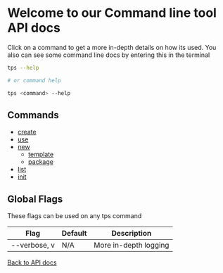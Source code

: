# Welcome to our Command line tool API docs

Click on a command to get a more in-depth details on how its used. You also can see some command line docs by entering this in the terminal

```bash
tps --help

# or command help

tps <command> --help
```

## Commands

- [create](./commands/create.md)
- [use](./commands/use.md)
- [new](./commands/new.md)
  - [template](./commands/new_commands/template.md)
  - [package](./commands/new_commands/package.md)
- [list](./commands/list.md)
- [init](./commands/init.md)

## Global Flags

These flags can be used on any tps command


<table id="global-table">
    <thead>
      <tr>
        <th>Flag</th>
        <th>Default</th>
        <th>Description</th>
      </tr>
    </thead>
    <tbody>
    <tr>
        <td>--verbose, v</td>
        <td>N/A</td>
        <td>More in-depth logging</td>
      </tr>
    </tbody>
</table>


[Back to API docs](../readme.md)
